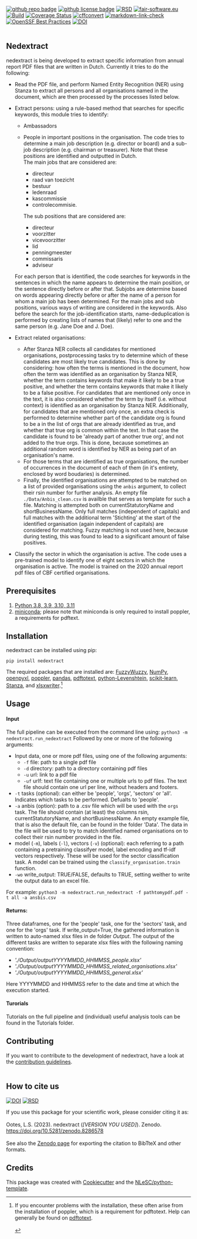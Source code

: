 [![github repo badge](https://img.shields.io/badge/github-repo-000.svg?logo=github&labelColor=gray&color=blue)](https://github.com/Transparency-in-the-non-profit-sector/nedextract)
[![github license badge](https://img.shields.io/github/license/Transparency-in-the-non-profit-sector/nedextract)](https://github.com/Transparency-in-the-non-profit-sector/nedextract)
[![RSD](https://img.shields.io/badge/rsd-nedextract-00a3e3.svg)](https://research-software-directory.org/projects/transparency-in-non-profit) 
[![fair-software.eu](https://img.shields.io/badge/fair--software.eu-%E2%97%8F%20%20%E2%97%8F%20%20%E2%97%8F%20%20%E2%97%8F%20%20%E2%97%8F-green)](https://fair-software.eu)
[![Build](https://github.com/Transparency-in-the-non-profit-sector/nedextract/actions/workflows/build.yml/badge.svg)](https://github.com/Transparency-in-the-non-profit-sector/nedextract/actions/workflows/build.yml)
[![Coverage Status](https://coveralls.io/repos/github/Transparency-in-the-non-profit-sector/nedextract/badge.svg?branch=main)](https://coveralls.io/github/Transparency-in-the-non-profit-sector/nedextract?branch=main)
[![cffconvert](https://github.com/Transparency-in-the-non-profit-sector/nedextract/actions/workflows/cffconvert.yml/badge.svg)](https://github.com/Transparency-in-the-non-profit-sector/nedextract/actions/workflows/cffconvert.yml)
[![markdown-link-check](https://github.com/Transparency-in-the-non-profit-sector/nedextract/actions/workflows/markdown-link-check.yml/badge.svg)](https://github.com/Transparency-in-the-non-profit-sector/nedextract/actions/workflows/markdown-link-check.yml)
[![OpenSSF Best Practices](https://bestpractices.coreinfrastructure.org/projects/7733/badge)](https://bestpractices.coreinfrastructure.org/projects/7733)
[![DOI](https://zenodo.org/badge/DOI/10.5281/zenodo.8286579.svg)](https://doi.org/10.5281/zenodo.8286579)
<br/><br/>

## Nedextract
nedextract is being developed to extract specific information from annual report PDF files that are written in Dutch. Currently it tries to do the following:

- Read the PDF file, and perform Named Entity Recognition (NER) using Stanza to extract all persons and all organisations named in the document, which are then processed by the processes listed below.
- Extract persons: using a rule-based method that searches for specific keywords, this module tries to identify:
    - Ambassadors
    - People in important positions in the organisation. The code tries to determine a main job description (e.g. director or board) and a sub-job description (e.g. chairman or treasurer). Note that these positions are identified and outputted in Dutch.  
    The main jobs that are considered are: 
        - directeur
        - raad van toezicht
        - bestuur
        - ledenraad
        - kascommissie
        - controlecommisie.  

        The sub positions that are considered are:
        - directeur
        - voorzitter
        - vicevoorzitter
        - lid
        - penningmeester
        - commissaris
        - adviseur
    
    For each person that is identified, the code searches for keywords in the sentences in which the name appears to determine the main position, or the sentence directly before or after that. Subjobs are determine based on words appearing directly before or after the name of a person for whom a main job has been determined. For the main jobs and sub positions, various ways of writing are considered in the keywords. Also before the search for the job-identification starts, name-deduplication is performed by creating lists of names that (likely) refer to one and the same person (e.g. Jane Doe and J. Doe).

- Extract related organisations:
    - After Stanza NER collects all candidates for mentioned organisations, postprocessing tasks try to determine which of these candidates are most likely true candidates. This is done by considering: how often the terms is mentioned in the document, how often the term was identified as an organisation by Stanza NER, whether the term contains keywords that make it likely to be a true positive, and whether the term contains keywords that make it likely to be a false positive. For candidates that are mentioned only once in the text, it is also considered whether the term by itself (i.e. without context) is identified as an organisation by Stanza NER. Additionally, for candidates that are mentioned only once, an extra check is performed to determine whether part of the candidate org is found to be a in the list of orgs that are already identified as true, and whether that true org is common within the text. In that case the candidate is found to be 'already part of another true org', and not added to the true orgs. This is done, because sometimes an additional random word is identified by NER as being part of an organisation's name. 
    - For those terms that are identified as true organisations, the number of occurrences in the document of each of them (in it's entirety, enclosed by word boudaries) is determined.
    - Finally, the identified organisations are attempted to be matched on a list of provided organisations using the `anbis` argument, to collect their rsin number for further analysis. An empty file `./Data/Anbis_clean.csv` is availble that serves as template for such a file. Matching is attempted both on currentStatutoryName and shortBusinessName. Only full matches (independent of capitals) and full matches with the additional term 'Stichting' at the start of the identified organisation (again independent of capitals) are considered for matching. Fuzzy matching is not used here, because during testing, this was found to lead to a significant amount of false positives.


- Classify the sector in which the organisation is active. The code uses a pre-trained model to identify one of eight sectors in which the organisation is active. The model is trained on the 2020 annual report pdf files of CBF certified organisations.


## Prerequisites
1. [Python 3.8, 3.9, 3.10, 3.11](https://www.python.org/downloads/)
2. [miniconda](https://docs.conda.io/en/latest/miniconda.html); please note that miniconda is only required to install poppler, a requirements for pdftext.

## Installation

nedextract can be installed using pip:

```console
pip install nedextract
```

The required packages that are installed are: [FuzzyWuzzy](https://github.com/seatgeek/fuzzywuzzy), [NumPy](https://numpy.org), [openpyxl](https://openpyxl.readthedocs.io/en/stable/), [poppler](https://anaconda.org/conda-forge/poppler), [pandas](https://pandas.pydata.org), [pdftotext](https://github.com/jalan/pdftotext), [python-Levenshtein](https://pypi.org/project/python-Levenshtein/), [scikit-learn](https://scikit-learn.org/stable/), [Stanza](https://github.com/stanfordnlp/stanza), and [xlsxwriter](https://github.com/jmcnamara/XlsxWriter).[^1]

[^1]: If you encounter problems with the installation, these often arise from the installation of poppler, which is a requirement for pdftotext. Help can generally be found on [pdftotext](https://pypi.org/project/pdftotext/).
<br/><br/>


## Usage

#### Input
The full pipeline can be executed from the command line using:
`python3 -m nedextract.run_nedextract`
Followed by one or more of the following arguments:

- Input data, one or more pdf files, using one of the following arguments:
    - `-f` file: path to a single pdf file
    - `-d` directory: path to a directory containing pdf files
    - `-u` url: link to a pdf file
    - `-uf` urlf: text file containing one or multiple urls to pdf files. The text file should contain one url per line, without headers and footers.
- `-t` tasks (optional): can either be 'people', 'orgs', 'sectors' or 'all'. Indicates which tasks to be performed. Defualts to 'people'.
- `-a` anbis (option): path to a .csv file which will be used with the `orgs` task. The file should contain (at least) the columns rsin, currentStatutoryName, and shortBusinessName. An empty example file, that is also the default file, can be found in the folder 'Data'. The data in the file will be used to try to match identified named organisations on to collect their rsin number provided in the file.
- model (`-m`), labels (`-l`), vectors (`-v`) (optional): each referring to a path containing a pretraining classifyer model, label encoding and tf-idf vectors respectively. These will be used for the sector classification task. A model can be trained using the `classify_organisation.train` function.
- `-wo` write_output: TRUE/FALSE, defaults to TRUE, setting weither to write the output data to an excel file.

For example:
`python3 -m nedextract.run_nedextract -f pathtomypdf.pdf -t all -a ansbis.csv`
  
#### Returns:
Three dataframes, one for the 'people' task, one for the 'sectors' task, and one for the 'orgs' task. If write_output=True, the gathered information is written to auto-named xlsx files in de folder <i>Output</i>. The output of the different tasks are written to separate xlsx files with the following naming convention:

- <i>'./Output/outputYYYYMMDD_HHMMSS_people.xlsx' 
- './Output/outputYYYYMMDD_HHMMSS_related_organisations.xlsx'
- './Output/outputYYYYMMDD_HHMMSS_general.xlsx'</i>

Here YYYYMMDD and HHMMSS refer to the date and time at which the execution started.

#### Turorials
Tutorials on the full pipeline and (individual) useful analysis tools can be found in the Tutorials folder.

## Contributing

If you want to contribute to the development of nedextract,
have a look at the [contribution guidelines](CONTRIBUTING.md).
<br/><br/>

## How to cite us
[![DOI](https://zenodo.org/badge/DOI/10.5281/zenodo.8286578.svg)](https://doi.org/10.5281/zenodo.8286578)
[![RSD](https://img.shields.io/badge/rsd-nedextract-00a3e3.svg)](https://research-software-directory.org/projects/transparency-in-non-profit) 

If you use this package for your scientific work, please consider citing it as:
<br/><br/>
Ootes, L.S. (2023). nedextract (*[VERSION YOU USED]*). Zenodo. https://doi.org/10.5281/zenodo.8286578
<br/><br/>
See also the [Zenodo page](https://zenodo.org/record/8286579) for exporting the citation to BibTteX and other formats.

## Credits

This package was created with [Cookiecutter](https://github.com/audreyr/cookiecutter) and the [NLeSC/python-template](https://github.com/NLeSC/python-template).
